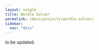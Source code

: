 ```yaml
---
layout: single
title: Wordle Solver
permalink: /docs/projects/wordle-solver/
sidebar:
  nav: "docs"
---
```


to be updated.

